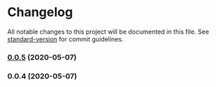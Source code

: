 # Changelog

All notable changes to this project will be documented in this file. See [standard-version](https://github.com/conventional-changelog/standard-version) for commit guidelines.

### [0.0.5](https://github.com/john-d-pelingo/react-window-assistant/compare/v0.0.4...v0.0.5) (2020-05-07)

### 0.0.4 (2020-05-07)

